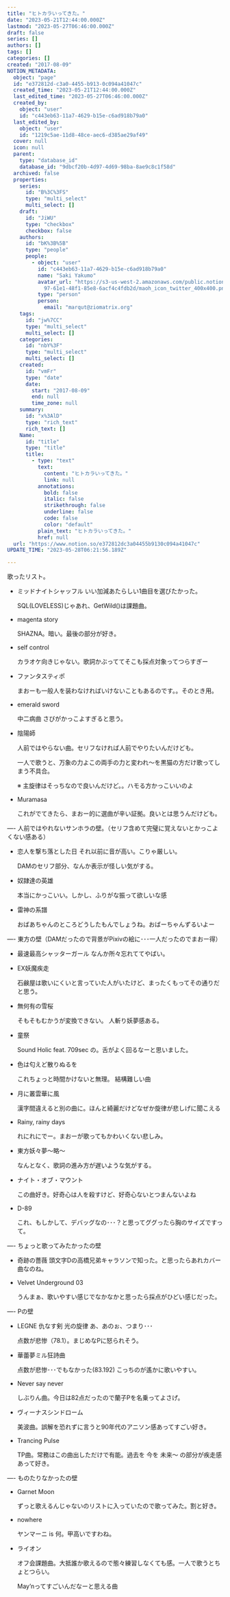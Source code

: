 ```yaml
---
title: "ヒトカラいってきた。"
date: "2023-05-21T12:44:00.000Z"
lastmod: "2023-05-27T06:46:00.000Z"
draft: false
series: []
authors: []
tags: []
categories: []
created: "2017-08-09"
NOTION_METADATA:
  object: "page"
  id: "e372812d-c3a0-4455-b913-0c094a41047c"
  created_time: "2023-05-21T12:44:00.000Z"
  last_edited_time: "2023-05-27T06:46:00.000Z"
  created_by:
    object: "user"
    id: "c443eb63-11a7-4629-b15e-c6ad918b79a0"
  last_edited_by:
    object: "user"
    id: "1219c5ae-11d8-48ce-aec6-d385ae29af49"
  cover: null
  icon: null
  parent:
    type: "database_id"
    database_id: "9dbcf20b-4d97-4d69-98ba-8ae9c8c1f58d"
  archived: false
  properties:
    series:
      id: "B%3C%3FS"
      type: "multi_select"
      multi_select: []
    draft:
      id: "JiWU"
      type: "checkbox"
      checkbox: false
    authors:
      id: "bK%3B%5B"
      type: "people"
      people:
        - object: "user"
          id: "c443eb63-11a7-4629-b15e-c6ad918b79a0"
          name: "Saki Yakumo"
          avatar_url: "https://s3-us-west-2.amazonaws.com/public.notion-static.com/3ad1c4\
            97-61e1-48f1-85e8-6acf4c4fdb2d/maoh_icon_twitter_400x400.png"
          type: "person"
          person:
            email: "marqut@ziomatrix.org"
    tags:
      id: "jw%7CC"
      type: "multi_select"
      multi_select: []
    categories:
      id: "nbY%3F"
      type: "multi_select"
      multi_select: []
    created:
      id: "vmFr"
      type: "date"
      date:
        start: "2017-08-09"
        end: null
        time_zone: null
    summary:
      id: "x%3AlD"
      type: "rich_text"
      rich_text: []
    Name:
      id: "title"
      type: "title"
      title:
        - type: "text"
          text:
            content: "ヒトカラいってきた。"
            link: null
          annotations:
            bold: false
            italic: false
            strikethrough: false
            underline: false
            code: false
            color: "default"
          plain_text: "ヒトカラいってきた。"
          href: null
  url: "https://www.notion.so/e372812dc3a04455b9130c094a41047c"
UPDATE_TIME: "2023-05-28T06:21:56.189Z"

---
```

<link rel="stylesheet" href="https://cdn.jsdelivr.net/npm/katex@0.16.2/dist/katex.min.css" integrity="sha384-bYdxxUwYipFNohQlHt0bjN/LCpueqWz13HufFEV1SUatKs1cm4L6fFgCi1jT643X" crossorigin="anonymous">


歌ったリスト。

- ミッドナイトシャッフル
いい加減あたらしい1曲目を選びたかった。

	SQL(LOVELESS)じゃあれ、GetWild()は課題曲。

- magenta story

	SHAZNA。暗い。最後の部分が好き。

- self control

	カラオケ向きじゃない。歌詞かぶっててそこも採点対象ってつらすぎー

- ファンタスティポ

	まおーも一般人を装わなければいけないこともあるのです。。そのとき用。

- emerald sword

	中二病曲 さびがかっこよすぎると思う。

- 陰陽師

	人前ではやらない曲。セリフなければ人前でやりたいんだけども。


	一人で歌うと、万象の力よこの両手の力と変われ〜を黒猫の方だけ歌ってしまう不具合。


	※ 主旋律はそっちなので良いんだけど。。ハモる方かっこいいのよ

- Muramasa

	これがでてきたら、まおー的に選曲が辛い証拠。良いとは思うんだけども。


—- 人前ではやれないサンホラの壁。（セリフ含めて完璧に覚えないとかっこよくない感ある）

- 恋人を撃ち落とした日
それ以前に音が高い。こりゃ厳しい。

	DAMのセリフ部分、なんか表示が怪しい気がする。

- 奴隷達の英雄

	本当にかっこいい。しかし、ふりがな振って欲しいな感

- 雷神の系譜

	おばあちゃんのところどうしたもんでしょうね。おばーちゃんずるいよー


—- 東方の壁（DAMだったので背景がPixivの絵に･･･一人だったのでまおー得）

- 最速最高シャッターガール
なんか所々忘れててやばい。
- EX妖魔疾走

	石鹸屋は歌いにくいと言っていた人がいたけど、まったくもってその通りだと思う。

- 無何有の雪桜

	そもそもむかうが変換できない。 人斬り妖夢感ある。

- 童祭

	Sound Holic feat. 709sec の。舌がよく回るなーと思いました。

- 色は匂えど散りぬるを

	これちょっと時間かけないと無理。 結構難しい曲

- 月に叢雲華に風

	漢字間違えると別の曲に。ほんと綺麗だけどなぜか旋律が悲しげに聞こえる

- Rainy, rainy days

	れにれにでー。まおーが歌ってもかわいくない悲しみ。

- 東方妖々夢〜略〜

	なんとなく、歌詞の進み方が遅いような気がする。

- ナイト・オブ・マウント

	この曲好き。好奇心は人を殺すけど、好奇心ないとつまんないよね

- D-89

	これ、もしかして、デバッグなの･･･？と思ってググったら胸のサイズですって。


—- ちょっと歌ってみたかったの壁

- 奇跡の薔薇
頭文字Dの高橋兄弟キャラソンで知った。と思ったらあれカバー曲なのね。
- Velvet Underground 03

	うんまぁ、歌いやすい感じでなかなかと思ったら採点がひどい感じだった。


—- Pの壁

- LEGNE 仇なす剣 光の旋律
あ、あのぉ、つまり･･･

	点数が悲惨（78.1）。まじめなPに怒られそう。

- 華蕾夢ミル狂詩曲

	点数が悲惨･･･でもなかった(83.192) こっちのが遙かに歌いやすい。

- Never say never

	しぶりん曲。今日は82点だったので蘭子Pを名乗ってよさげ。

- ヴィーナスシンドローム

	美波曲。誤解を恐れずに言うと90年代のアニソン感あってすごい好き。

- Trancing Pulse

	TP曲。常務はこの曲出しただけで有能。過去を 今を 未来〜 の部分が疾走感あって好き。


—- ものたりなかったの壁

- Garnet Moon

	ずっと歌えるんじゃないのリストに入っていたので歌ってみた。割と好き。

- nowhere

	ヤンマーニ is 何。甲高いですわね。

- ライオン

	オフ会課題曲。大抵誰か歌えるので態々練習しなくても感。一人で歌うとちょとつらい。


	May’nってすごいんだなーと思える曲

